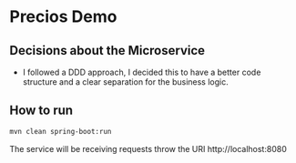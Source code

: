 # Precios Demo

## Decisions about the Microservice

* I followed a DDD approach, I decided this to have a better code structure and a clear separation for the business logic.

## How to run

```bash
mvn clean spring-boot:run
```
The service will be receiving requests throw the URI http://localhost:8080
